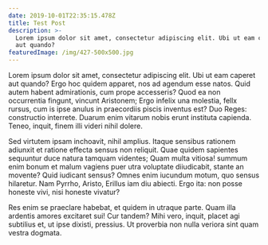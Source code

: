 ```yaml
---
date: 2019-10-01T22:35:15.478Z
title: Test Post
description: >-
  Lorem ipsum dolor sit amet, consectetur adipiscing elit. Ubi ut eam caperet
  aut quando?
featuredImage: /img/427-500x500.jpg
---
```

Lorem ipsum dolor sit amet, consectetur adipiscing elit. Ubi ut eam caperet aut quando? Ergo hoc quidem apparet, nos ad agendum esse natos. Quid autem habent admirationis, cum prope accesseris? Quod ea non occurrentia fingunt, vincunt Aristonem; Ergo infelix una molestia, fellx rursus, cum is ipse anulus in praecordiis piscis inventus est? Duo Reges: constructio interrete. Duarum enim vitarum nobis erunt instituta capienda. Teneo, inquit, finem illi videri nihil dolere. 

Sed virtutem ipsam inchoavit, nihil amplius. Itaque sensibus rationem adiunxit et ratione effecta sensus non reliquit. Quae quidem sapientes sequuntur duce natura tamquam videntes; Quam multa vitiosa! summum enim bonum et malum vagiens puer utra voluptate diiudicabit, stante an movente? Quid iudicant sensus? Omnes enim iucundum motum, quo sensus hilaretur. Nam Pyrrho, Aristo, Erillus iam diu abiecti. Ergo ita: non posse honeste vivi, nisi honeste vivatur?



Res enim se praeclare habebat, et quidem in utraque parte. Quam illa ardentis amores excitaret sui! Cur tandem? Mihi vero, inquit, placet agi subtilius et, ut ipse dixisti, pressius. Ut proverbia non nulla veriora sint quam vestra dogmata.
